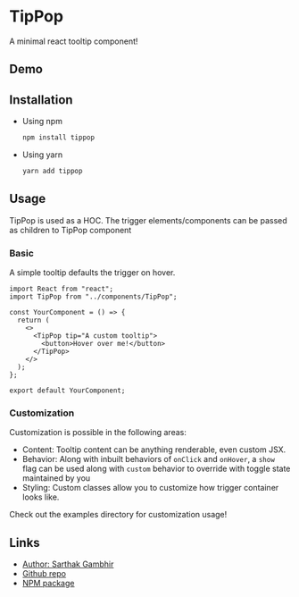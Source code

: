 # TipPop

A minimal react tooltip component!

## Demo

## Installation

- Using npm

  ```bash
  npm install tippop
  ```

- Using yarn

  ```bash
  yarn add tippop
  ```

## Usage

TipPop is used as a HOC. The trigger elements/components can be passed as
children to TipPop component

### Basic

A simple tooltip defaults the trigger on hover.

```JSX
import React from "react";
import TipPop from "../components/TipPop";

const YourComponent = () => {
  return (
    <>
      <TipPop tip="A custom tooltip">
        <button>Hover over me!</button>
      </TipPop>
    </>
  );
};

export default YourComponent;
```

### Customization

Customization is possible in the following areas:

- Content: Tooltip content can be anything renderable, even custom JSX.
- Behavior: Along with inbuilt behaviors of `onClick` and `onHover`, a `show`
  flag can be used along with `custom` behavior to override with toggle state
  maintained by you
- Styling: Custom classes allow you to customize how trigger container looks
  like.

Check out the examples directory for customization usage!

## Links

- [Author: Sarthak Gambhir](http://sarthakgambhir.herokuapp.com/)
- [Github repo](https://github.com/icyi2i/tippop)
- [NPM package](https://www.npmjs.com/package/tippop)
